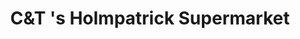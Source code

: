 ---
title: "C&T 's Holmpatrick Supermarket"
url: /skerries/candt-s-holmpatrick-supermarket/
shop: supermarket
---
